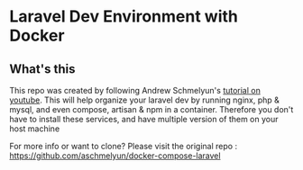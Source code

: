 # Laravel Dev Environment with Docker
## What's this
This repo was created by following Andrew Schmelyun's [tutorial on youtube](https://www.youtube.com/watch?v=I980aPL-NRM).
This will help organize your laravel dev by running nginx, php & mysql, and even compose, artisan & npm in a container.
Therefore you don't have to install these services, and have multiple version of them on your host machine 

For more info or want to clone? Please visit the original repo : https://github.com/aschmelyun/docker-compose-laravel
